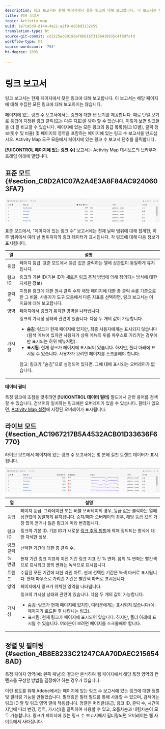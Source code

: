 ```yaml
---
description: 링크 보고서는 현재 페이지에서 찾은 링크에 대해 보고합니다. 이 보고서는 해당 페이지에 대해 수집한 모든 링크에 대해 보고하지는 않습니다.
title: 링크 보고서
topic: Activity map
uuid: 1e7ca5d8-d144-4a21-a2f9-e05bd3232c59
translation-type: ht
source-git-commit: cd2225ec00190af6b616f313b419935c4f8dfafd
workflow-type: ht
source-wordcount: '755'
ht-degree: 100%

---
```



# 링크 보고서

링크 보고서는 현재 페이지에서 찾은 링크에 대해 보고합니다. 이 보고서는 해당 페이지에 대해 수집한 모든 링크에 대해 보고하지는 않습니다.

페이지에 있는 링크 수 보고서에서는 링크에 대한 탭 보기를 제공합니다. 때로 단일 보기로 등급이 지정된 링크 클릭(또는 다른 지표)을 봐야 할 수 있습니다. 이렇게 보면 링크들을 더 잘 비교할 수 있습니다. 페이지에 있는 모든 링크의 등급 목록(링크 ID별), 클릭 정보(횟수 및 비율) 및 페이지의 영역을 포함하는 페이지에 있는 링크 수 보고서를 만드십시오. Activity Map 도구 모음에서 페이지에 있는 링크 수 보고서 단추를 클릭합니다.

**[!UICONTROL 페이지에 있는 링크 수]** 보고서는 Activity Map 대시보드의 브라우저 프레임 아래에 열립니다.

## 표준 모드 {#section_C8D2A1C07A2A4E3A8F84AC9240603FA7}

![](assets/links_in_page.png)

표준 모드에서, &quot;페이지에 있는 링크 수&quot; 보고서에는 전체 날짜 범위에 대해 집계한, 하루 범위에서 여러 날 범위까지의 링크 데이터가 표시됩니다. 각 링크에 대해 다음 정보가 표시됩니다.

<table id="table_3DE41B2CFA644B70AF802A3123CE51D9"> 
 <thead> 
  <tr> 
   <th colname="col1" class="entry"> 열 </th> 
   <th colname="col2" class="entry"> 설명 </th> 
  </tr> 
 </thead>
 <tbody> 
  <tr> 
   <td colname="col1"> 등급 </td> 
   <td colname="col2"> 페이지 등급. 표준 모드에서 등급 값은 클릭하는 열에 상관없이 동일하게 유지됩니다. </td> 
  </tr> 
  <tr> 
   <td colname="col1"> 링크 ID </td> 
   <td colname="col2">링크의 기본 ID(기본 ID가 <a href="/help/analyze/activity-map/activitymap-link-tracking/activitymap-link-tracking-methodology.md">새로운 링크 추적 방법</a>에 의해 정의되는 방식에 대한 자세한 정보) </td> 
  </tr> 
  <tr> 
   <td colname="col1"> 클릭 수 </td> 
   <td colname="col2"> 지정된 링크에 대한 원시 클릭 수와 해당 페이지에 대한 총 클릭 수를 기준으로 한 그 비율. 사용자가 도구 모음에서 다른 지표를 선택하면, 링크 보고서는 이 지표에 대해 보고합니다. </td> 
  </tr> 
  <tr> 
   <td colname="col1"> 영역 </td> 
   <td colname="col2"> 페이지에서 링크가 위치한 영역을 나타냅니다. </td> 
  </tr> 
  <tr> 
   <td colname="col1"> 가시성 </td> 
   <td colname="col2">링크의 가시성 상태와 관련이 있습니다. 다음 두 개의 값이 가능합니다. 
    <ul id="ul_BABCC0F64145407C9D439150A6898E6D">
     <li id="li_9AF0479BDCEB4A44A37292FAABFA83A5"><b>숨김</b>: 링크가 현재 페이지에 있지만, 최종 사용자에게는 표시되지 않습니다(탐색 메뉴에 있지만 사용자가 상위 메뉴의 위를 마우스로 가리키는 경우에만 표시되는 하위 메뉴처럼). </li>
     <li id="li_C6FA4EC27EDD4341AB9821E2B4BC9E60"><b>표시됨</b>: 현재 링크가 페이지에 표시되어 있습니다. 하지만, 폴더 아래에 표시될 수 있습니다. 사용자가 보려면 페이지를 스크롤해야 합니다. </li>
    </ul><p>참고: 링크가 "숨김"으로 설정되어 있다면, 그에 대해 표시되는 오버레이가 없습니다. </p></td> 
  </tr> 
 </tbody> 
</table>

**데이터 필터**

특정 링크에 초점을 맞추려면 **[!UICONTROL 데이터 필터]** 필드에서 관련 용어를 검색할 수 있습니다. 검색어와 일치하는 링크에만 오버레이가 있을 수 있습니다. 필터가 없으면, [Activity Map 설정](/help/analyze/activity-map/activitymap-overlay-settings.md)에 지정된 오버레이가 표시됩니다.

## 라이브 모드 {#section_AC1967217B5A4532ACB01D33636F6770}

라이브 모드에서 페이지에 있는 링크 수 보고서에는 몇 분에 걸친 트렌드 데이터가 표시됩니다.

![](assets/links_on_page.png)

<table id="table_61D1FB0F02894055A1AB394DE4FE4742"> 
 <thead> 
  <tr> 
   <th colname="col1" class="entry"> 열 </th> 
   <th colname="col2" class="entry"> 설명 </th> 
  </tr> 
 </thead>
 <tbody> 
  <tr> 
   <td colname="col1"> 등급 </td> 
   <td colname="col2"> 페이지 등급. 그라데이션 또는 버블 오버레이의 경우, 등급 값은 클릭하는 열에 상관없이 동일하게 유지됩니다. 승자/패자 오버레이의 경우, 해당 등급 값은 가장 많이 얻거나 잃은 링크에 따라 변경됩니다. </td> 
  </tr> 
  <tr> 
   <td colname="col1"> 링크 ID </td> 
   <td colname="col2">링크의 기본 ID. 기본 ID가 새로운 <a href="/help/analyze/activity-map/activitymap-link-tracking/activitymap-link-tracking-methodology.md">링크 추적 방법</a>에 의해 정의되는 방식에 대한 자세한 정보. </td>
  </tr> 
  <tr> 
   <td colname="col1"> 링크 클릭 </td> 
   <td colname="col2"> 선택한 기간에 대한 총 클릭 수. </td> 
  </tr> 
  <tr> 
   <td colname="col1"> % 변경 </td> 
   <td colname="col2"> 현재 기간 링크 지표와 이전 기간 링크 지표 간 % 변화. 음의 % 변화는 빨간색으로 표시되고 양의 변화는 녹색으로 표시됩니다. </td> 
  </tr> 
  <tr> 
   <td colname="col1"> 트렌드 </td> 
   <td colname="col2"> 수집된 모든 기간에 대한 라인 차트. 현재 선택한 기간은 녹색 마커로 표시됩니다. 현재 마우스로 가리킨 기간은 빨간색 마커로 표시됩니다. </td> 
  </tr> 
  <tr> 
   <td colname="col1"> 영역 </td> 
   <td colname="col2"> 페이지에서 링크가 위치한 영역을 나타냅니다. </td> 
  </tr> 
  <tr> 
   <td colname="col1"> 가시성 </td> 
   <td colname="col2">링크의 가시성 상태와 관련이 있습니다. 다음 두 개의 값이 가능합니다. 
    <ul id="ul_B10C55ED4D3C4CF99506DC467E2E7CFB">
     <li id="li_EA646722A51041CC9E62C56DEF92C81F">숨김: 링크가 현재 페이지에 있지만, 여러분에게는 표시되지 않습니다(예: 페이지가 로드된 후 나타나는 링크). </li>
     <li id="li_F9543614C2894003AC9984A7404E2785">표시됨: 현재 링크가 페이지에 표시되어 있습니다. 하지만, 폴더 아래에 표시될 수 있습니다. 여러분이 보려면 페이지를 스크롤해야 합니다. </li>
    </ul></td> 
  </tr> 
 </tbody> 
</table>

## 정렬 및 필터링 {#section_4B8E8233C21247CAA70DAEC2156548AD}

특정 페이지 영역(예: 왼쪽 패널)의 결과만 분석하여 웹 페이지에서 해당 특정 영역의 컨텐츠를 구성할 방법을 결정해야 하는 경우가 있습니다.

이런 용도를 위해 Adobe에서는 페이지에 있는 링크 수 보고서에 있는 링크에 대한 정렬 및 필터링 기능을 만들었습니다. 필터링은 필터 필드를 통해 사용할 수 있으며, 검색어는 링크 ID 열 및 링크 영역 열에 적용됩니다. 정렬은 머리글(등급, 링크 ID, 클릭 수, 시간이 지남에 따라 변경, 영역, 가시성)을 클릭하여 사용할 수 있고, 오름차순과 내림차순이 모두 가능합니다. 링크가 페이지에 있는 링크 수 보고서에서 필터링되면 오버레이는 웹 사이트에서 사라집니다.
